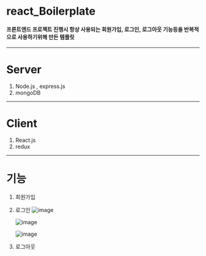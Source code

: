 # react_Boilerplate

#### 프론트엔드 프로젝트 진행시 항상 사용되는 회원가입, 로그인, 로그아웃 기능등을 반복적으로 사용하기위해 만든 템플릿

---

# Server

1. Node.js , express.js
2. mongoDB

---

# Client

1. React.js
2. redux

---

# 기능

1. 회원가입
2. 로그인
   ![image](https://user-images.githubusercontent.com/39754252/98695266-c967ae00-23b5-11eb-8e78-0550ee2cda90.png)
   
   ![image](https://user-images.githubusercontent.com/39754252/98695765-59a5f300-23b6-11eb-92e5-909fd2d8fe78.png)
  
    ![image](https://user-images.githubusercontent.com/39754252/98696254-e781de00-23b6-11eb-8ea2-c8cafad99f68.png)
   
3. 로그아웃

